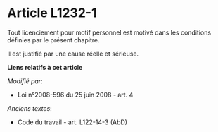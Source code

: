 # Article L1232-1

Tout licenciement pour motif personnel est motivé dans les conditions définies par le présent chapitre. 

Il est justifié par une cause réelle et sérieuse.

**Liens relatifs à cet article**

_Modifié par_:

  - Loi n°2008-596 du 25 juin 2008 - art. 4

_Anciens textes_:

  - Code du travail - art. L122-14-3 (AbD)
